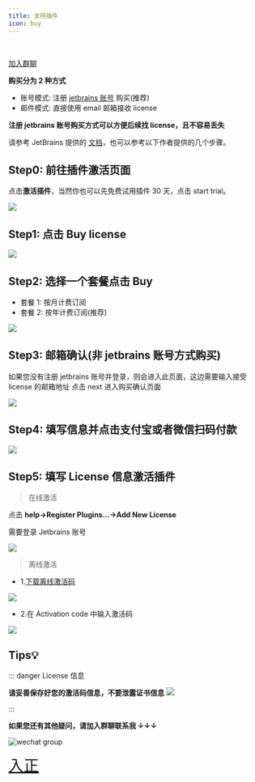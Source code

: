 ```yaml
---
title: 支持插件
icon: buy
---
```


<Badge text="❤️插件的发展离不开各位开发者的支持，感谢您支持原创，支持正版️❤️" type="tip" vertical="middle"/>
<br/>
<Badge text="加入微信群购买享折扣，教程已放群公告" type="danger" vertical="middle"/>

[加入群聊](./concatGroup.md)

**购买分为 2 种方式**

- 账号模式: 注册 [jetbrains 账号](https://account.jetbrains.com/licenses) 购买(推荐)
- 邮件模式: 直接使用 email 邮箱接收 license

[comment]: <> (- License server 模式: <Badge text="不支持" type="danger" vertical="middle"/>)

**注册 jetbrains 账号购买方式可以方便后续找 license，且不容易丢失**

请参考 JetBrains 提供的 [文档](https://plugins.jetbrains.com/docs/marketplace/how-to-buy-a-plugin.html)，也可以参考以下作者提供的几个步骤。

## Step0: 前往插件激活页面

点击**激活插件**，当然你也可以先免费试用插件 30 天，点击 start trial。

![](/img/buy/activate.png)

## Step1: 点击 Buy license

![](/img/buy/step1.png)

## Step2: 选择一个套餐点击 Buy

- 套餐 1: 按月计费订阅
- 套餐 2: 按年计费订阅(推荐)

![](/img/buy/step2.png)

## Step3: 邮箱确认(非 jetbrains 账号方式购买)

如果您没有注册 jetbrains 账号并登录，则会进入此页面，这边需要输入接受 license 的邮箱地址
点击 next 进入购买确认页面

![](/img/buy/step3.png)

## Step4: 填写信息并点击支付宝或者微信扫码付款

![](/img/buy/step4.png)

## Step5: 填写 License 信息激活插件

> 在线激活

点击 **help->Register Plugins...->Add New License**

需要登录 Jetbrains 账号

![](/img/buy/step5.png)

> 离线激活

- 1.[下载离线激活码](https://account.jetbrains.com/licenses)

![](/img/buy/offlineCodeDownload.png)

- 2.在 Activation code 中输入激活码

![](/img/buy/offline.png)

## Tips💡

::: danger License 信息

**请妥善保存好您的激活码信息，不要泄露证书信息**
![](/img/buy/accountLicense.png)

:::

**如果您还有其他疑问，请加入群聊联系我 ↓↓↓**

![wechat group](/img/wechatGroup.png)

<a href="https://plugins.jetbrains.com/plugin/16988-restful-fast-request/pricing" style="font-size:30px;"><i class="icon iconfont icon-buy" style="font-size:30px"></i>入正</a>
